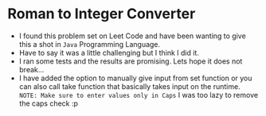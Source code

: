 # Roman to Integer Converter

- I found this problem set on Leet Code and have been wanting to give this a shot in `Java` Programming Language.
- Have to say it was a little challenging but I think I did it.
- I ran some tests and the results are promising. Lets hope it does not break...
- I have added the option to manually give input from set function or you can also call take function that basically takes input on the runtime.
  `NOTE: Make sure to enter values only in Caps`
  I was too lazy to remove the caps check :p
